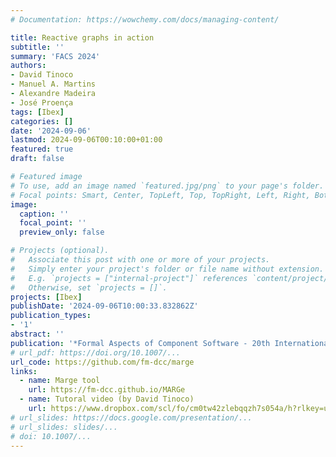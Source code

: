 ```yaml
---
# Documentation: https://wowchemy.com/docs/managing-content/

title: Reactive graphs in action
subtitle: ''
summary: 'FACS 2024'
authors:
- David Tinoco
- Manuel A. Martins
- Alexandre Madeira
- José Proença
tags: [Ibex]
categories: []
date: '2024-09-06'
lastmod: 2024-09-06T00:10:00+01:00
featured: true
draft: false

# Featured image
# To use, add an image named `featured.jpg/png` to your page's folder.
# Focal points: Smart, Center, TopLeft, Top, TopRight, Left, Right, BottomLeft, Bottom, BottomRight.
image:
  caption: ''
  focal_point: ''
  preview_only: false

# Projects (optional).
#   Associate this post with one or more of your projects.
#   Simply enter your project's folder or file name without extension.
#   E.g. `projects = ["internal-project"]` references `content/project/deep-learning/index.md`.
#   Otherwise, set `projects = []`.
projects: [Ibex]
publishDate: '2024-09-06T10:00:33.832862Z'
publication_types:
- '1'
abstract: ''
publication: '*Formal Aspects of Component Software - 20th International Conference, FACS 2024, Milan, Italy, September 9-10, 2024, Revised Selected Papers*'
# url_pdf: https://doi.org/10.1007/...
url_code: https://github.com/fm-dcc/marge
links:
  - name: Marge tool
    url: https://fm-dcc.github.io/MARGe
  - name: Tutoral video (by David Tinoco)
    url: https://www.dropbox.com/scl/fo/cm0tw42zlebqqzh7s054a/h?rlkey=urd0z5ern6akgkc3l8dqq8l7c&e=1&st=iu6c3xs5&dl=0
# url_slides: https://docs.google.com/presentation/...
# url_slides: slides/...
# doi: 10.1007/...
---
```

